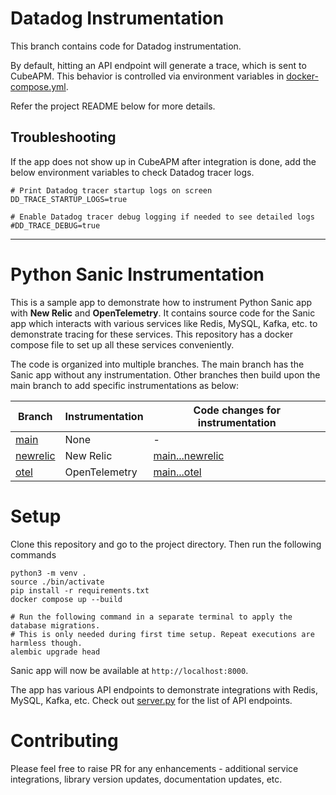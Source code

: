 # Datadog Instrumentation

This branch contains code for Datadog instrumentation.

By default, hitting an API endpoint will generate a trace, which is sent to CubeAPM. This behavior is controlled via environment variables in [docker-compose.yml](docker-compose.yml).

Refer the project README below for more details.

## Troubleshooting

If the app does not show up in CubeAPM after integration is done, add the below environment variables to check Datadog tracer logs.

```shell
# Print Datadog tracer startup logs on screen
DD_TRACE_STARTUP_LOGS=true

# Enable Datadog tracer debug logging if needed to see detailed logs
#DD_TRACE_DEBUG=true
```

---

# Python Sanic Instrumentation

This is a sample app to demonstrate how to instrument Python Sanic app with **New Relic** and **OpenTelemetry**. It contains source code for the Sanic app which interacts with various services like Redis, MySQL, Kafka, etc. to demonstrate tracing for these services. This repository has a docker compose file to set up all these services conveniently.

The code is organized into multiple branches. The main branch has the Sanic app without any instrumentation. Other branches then build upon the main branch to add specific instrumentations as below:

| Branch                                                                                         | Instrumentation | Code changes for instrumentation                                                                                |
| ---------------------------------------------------------------------------------------------- | --------------- | --------------------------------------------------------------------------------------------------------------- |
| [main](https://github.com/cubeapm/sample_app_python_sanic/tree/main)         | None            | -                                                                                                               |
| [newrelic](https://github.com/cubeapm/sample_app_python_sanic/tree/newrelic) | New Relic       | [main...newrelic](https://github.com/cubeapm/sample_app_python_sanic/compare/main...newrelic) |
| [otel](https://github.com/cubeapm/sample_app_python_sanic/tree/otel)         | OpenTelemetry   | [main...otel](https://github.com/cubeapm/sample_app_python_sanic/compare/main...otel)         |

# Setup

Clone this repository and go to the project directory. Then run the following commands

```
python3 -m venv .
source ./bin/activate
pip install -r requirements.txt
docker compose up --build

# Run the following command in a separate terminal to apply the database migrations.
# This is only needed during first time setup. Repeat executions are harmless though.
alembic upgrade head
```

Sanic app will now be available at `http://localhost:8000`.

The app has various API endpoints to demonstrate integrations with Redis, MySQL, Kafka, etc. Check out [server.py](server.py) for the list of API endpoints.

# Contributing

Please feel free to raise PR for any enhancements - additional service integrations, library version updates, documentation updates, etc.
